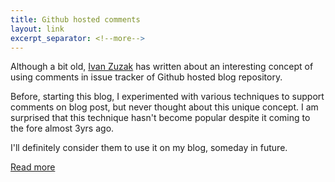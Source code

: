 ```yaml
---
title: Github hosted comments
layout: link
excerpt_separator: <!--more-->
---
```


Although a bit old, [Ivan Zuzak](http://ivanzuzak.info/) has written about an 
interesting concept of using comments in issue tracker of Github hosted blog 
repository.

<!--more-->

Before, starting this blog, I experimented with various techniques to support 
comments on blog post, but never thought about this unique concept. I am
surprised that this technique hasn't become popular despite it coming to the 
fore almost 3yrs ago.

I'll definitely consider them to use it on my blog, someday in future.

[Read more](http://ivanzuzak.info/2011/02/18/github-hosted-comments-for-github-hosted-blogs.html)